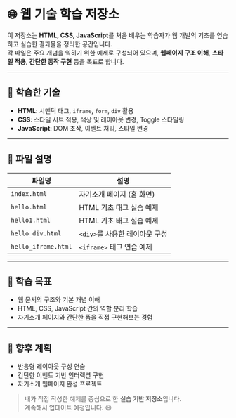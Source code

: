 # 🌐 웹 기술 학습 저장소

이 저장소는 **HTML, CSS, JavaScript**를 처음 배우는 학습자가 웹 개발의 기초를 연습하고 실습한 결과물을 정리한 공간입니다.  
각 파일은 주요 개념을 익히기 위한 예제로 구성되어 있으며, **웹페이지 구조 이해**, **스타일 적용**, **간단한 동작 구현** 등을 목표로 합니다.

---

## 🔧 학습한 기술

- **HTML**: 시맨틱 태그, `iframe`, `form`, `div` 활용  
- **CSS**: 스타일 시트 적용, 색상 및 레이아웃 변경, Toggle 스타일링  
- **JavaScript**: DOM 조작, 이벤트 처리, 스타일 변경  

---

## 📁 파일 설명

| 파일명               | 설명                               |
|----------------------|------------------------------------|
| `index.html`         | 자기소개 페이지 (홈 화면)         |
| `hello.html`         | HTML 기초 태그 실습 예제          |
| `hello1.html`        | HTML 기초 태그 실습 예제          |
| `hello_div.html`     | `<div>`를 사용한 레이아웃 구성    |
| `hello_iframe.html`  | `<iframe>` 태그 연습 예제         |

---

## 📝 학습 목표

- 웹 문서의 구조와 기본 개념 이해  
- HTML, CSS, JavaScript 간의 역할 분리 학습  
- 자기소개 페이지와 간단한 폼을 직접 구현해보는 경험  

---

## 📌 향후 계획

- 반응형 레이아웃 구성 연습  
- 간단한 이벤트 기반 인터랙션 구현  
- 자기소개 웹페이지 완성 프로젝트  

> 내가 직접 작성한 예제를 중심으로 한 **실습 기반 저장소**입니다.  
계속해서 업데이트 예정입니다. 😃
